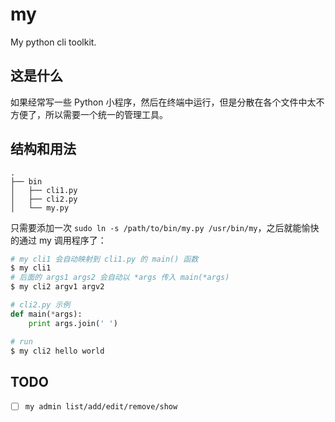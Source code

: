 # my
My python cli toolkit.

## 这是什么
如果经常写一些 Python 小程序，然后在终端中运行，但是分散在各个文件中太不方便了，所以需要一个统一的管理工具。

## 结构和用法

~~~text
.
├── bin
│   ├── cli1.py
│   ├── cli2.py
│   └── my.py
~~~

只需要添加一次 `sudo ln -s /path/to/bin/my.py /usr/bin/my`，之后就能愉快的通过 my 调用程序了：

~~~sh
# my cli1 会自动映射到 cli1.py 的 main() 函数
$ my cli1
# 后面的 args1 args2 会自动以 *args 传入 main(*args)
$ my cli2 argv1 argv2
~~~

~~~python
# cli2.py 示例
def main(*args):
    print args.join(' ')

# run
$ my cli2 hello world
~~~

## TODO

  * [ ] `my admin list/add/edit/remove/show`
